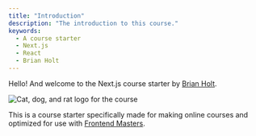 ```yaml
---
title: "Introduction"
description: "The introduction to this course."
keywords:
  - A course starter
  - Next.js
  - React
  - Brian Holt
---
```


Hello! And welcome to the Next.js course starter by [Brian Holt][twitter].

![Cat, dog, and rat logo for the course](./images/BRAND-WHearts.png)

This is a course starter specifically made for making online courses and optimized for use with [Frontend Masters][fem].

[twitter]: https://twitter.com/holtbt
[fem]: https://www.frontendmasters.com
